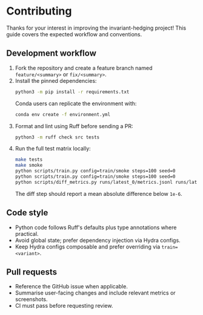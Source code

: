 # Contributing

Thanks for your interest in improving the invariant-hedging project! This guide covers the
expected workflow and conventions.

## Development workflow

1. Fork the repository and create a feature branch named `feature/<summary>` or `fix/<summary>`.
2. Install the pinned dependencies:
   ```bash
   python3 -m pip install -r requirements.txt
   ```
   Conda users can replicate the environment with:
   ```bash
   conda env create -f environment.yml
   ```
3. Format and lint using Ruff before sending a PR:
   ```bash
   python3 -m ruff check src tests
   ```
4. Run the full test matrix locally:
   ```bash
   make tests
   make smoke
   python scripts/train.py config=train/smoke steps=100 seed=0
   python scripts/train.py config=train/smoke steps=100 seed=0
   python scripts/diff_metrics.py runs/latest_0/metrics.jsonl runs/latest_1/metrics.jsonl
   ```
   The diff step should report a mean absolute difference below `1e-6`.

## Code style

- Python code follows Ruff's defaults plus type annotations where practical.
- Avoid global state; prefer dependency injection via Hydra configs.
- Keep Hydra configs composable and prefer overriding via `train=<variant>`.

## Pull requests

- Reference the GitHub issue when applicable.
- Summarise user-facing changes and include relevant metrics or screenshots.
- CI must pass before requesting review.
